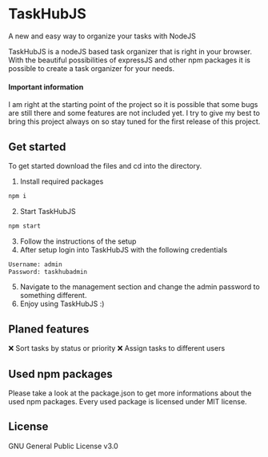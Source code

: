 # TaskHubJS
A new and easy way to organize your tasks with NodeJS

TaskHubJS is a nodeJS based task organizer that is right in your browser.
With the beautiful possibilities of expressJS and other npm packages it is possible to create a task organizer for your needs.

#### Important information
I am right at the starting point of the project so it is possible that some bugs are still there and some features are not included yet.
I try to give my best to bring this project always on so stay tuned for the first release of this project.

## Get started
To get started download the files and cd into the directory.

1. Install required packages
```sh
npm i
```
2. Start TaskHubJS
```sh
npm start
```
3. Follow the instructions of the setup
4. After setup login into TaskHubJS with the following credentials
```sh
Username: admin
Password: taskhubadmin
```
5. Navigate to the management section and change the admin password to something different.
6. Enjoy using TaskHubJS :)

## Planed features
❌ Sort tasks by status or priority
❌ Assign tasks to different users

## Used npm packages
Please take a look at the package.json to get more informations about the used npm packages.
Every used package is licensed under MIT license.

## License
GNU General Public License v3.0
